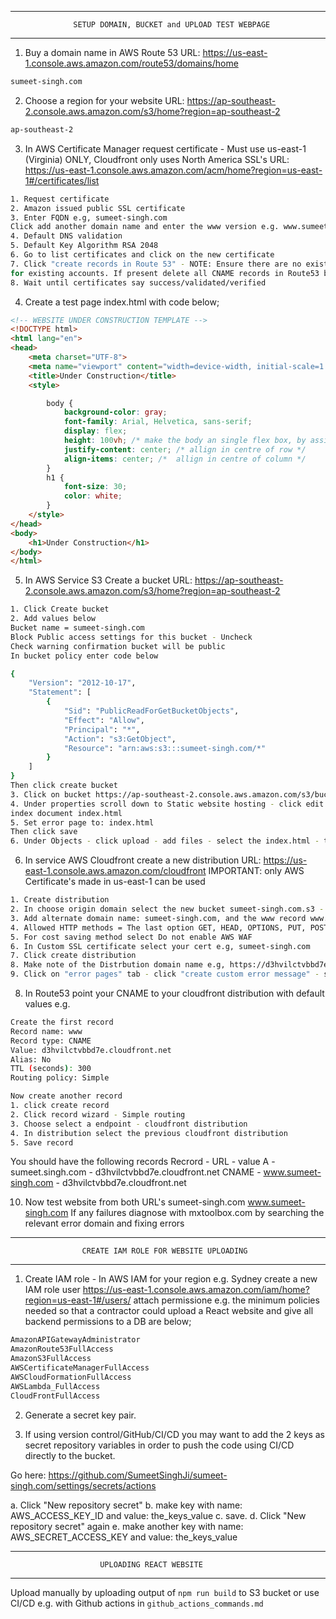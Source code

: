 ___________________________________________________________________________

                  SETUP DOMAIN, BUCKET and UPLOAD TEST WEBPAGE
___________________________________________________________________________

1. Buy a domain name in AWS Route 53
URL: https://us-east-1.console.aws.amazon.com/route53/domains/home
```bash
sumeet-singh.com
```

2. Choose a region for your website
URL: https://ap-southeast-2.console.aws.amazon.com/s3/home?region=ap-southeast-2  
```bash
ap-southeast-2
```

3. In AWS Certificate Manager request certificate - Must use us-east-1 (Virginia) ONLY, Cloudfront only uses North America SSL's
URL: https://us-east-1.console.aws.amazon.com/acm/home?region=us-east-1#/certificates/list
```bash
1. Request certificate
2. Amazon issued public SSL certificate
3. Enter FQDN e.g, sumeet-singh.com
Click add another domain name and enter the www version e.g. www.sumeet-singh.com
4. Default DNS validation
5. Default Key Algorithm RSA 2048
6. Go to list certificates and click on the new certificate
7. Click "create records in Route 53" - NOTE: Ensure there are no existing CNAME records in that domain
for existing accounts. If present delete all CNAME records in Route53 before clicking to add these new records
8. Wait until certificates say success/validated/verified
```

4. Create a test page index.html with code below;
```html
<!-- WEBSITE UNDER CONSTRUCTION TEMPLATE -->
<!DOCTYPE html>
<html lang="en">
<head>
    <meta charset="UTF-8">
    <meta name="viewport" content="width=device-width, initial-scale=1.0">
    <title>Under Construction</title>
    <style>

        body {
            background-color: gray;
            font-family: Arial, Helvetica, sans-serif;
            display: flex;
            height: 100vh; /* make the body an single flex box, by assigning it 100% of viewport */
            justify-content: center; /* allign in centre of row */
            align-items: center; /*  allign in centre of column */
        }
        h1 {
            font-size: 30;
            color: white;
        }
    </style>
</head>
<body>
    <h1>Under Construction</h1>
</body>
</html>

```

5. In AWS Service S3 Create a bucket
URL: https://ap-southeast-2.console.aws.amazon.com/s3/home?region=ap-southeast-2
```bash
1. Click Create bucket
2. Add values below
Bucket name = sumeet-singh.com
Block Public access settings for this bucket - Uncheck
Check warning confirmation bucket will be public
In bucket policy enter code below

{
    "Version": "2012-10-17",
    "Statement": [
        {
            "Sid": "PublicReadForGetBucketObjects",
            "Effect": "Allow",
            "Principal": "*",
            "Action": "s3:GetObject",
            "Resource": "arn:aws:s3:::sumeet-singh.com/*"
        }
    ]
}
Then click create bucket
3. Click on bucket https://ap-southeast-2.console.aws.amazon.com/s3/buckets/sumeet-singh.com?region=ap-southeast-2&bucketType=general&tab=objects 
4. Under properties scroll down to Static website hosting - click edit - enable
index document index.html
5. Set error page to: index.html
Then click save
6. Under Objects - click upload - add files - select the index.html - then click upload
```

6. In service AWS Cloudfront create a new distribution
URL: https://us-east-1.console.aws.amazon.com/cloudfront 
IMPORTANT: only AWS Certificate's made in us-east-1 can be used
```bash
1. Create distribution
2. In choose origin domain select the new bucket sumeet-singh.com.s3 - then click use website endpoint - then repeat until confirmed
3. Add alternate domain name: sumeet-singh.com, and the www record www.sumeet-singh.com
4. Allowed HTTP methods = The last option GET, HEAD, OPTIONS, PUT, POST, PATCH, DELETE - which will allow API usage
5. For cost saving method select Do not enable AWS WAF
6. In Custom SSL certificate select your cert e.g, sumeet-singh.com 
7. Click create distribution
8. Make note of the Distrbution domain name e.g, https://d3hvilctvbbd7e.cloudfront.net
9. Click on "error pages" tab - click "create custom error message" - set to 404 - set custom error - seto to 404 - set to /index.html
```

8. In Route53 point your CNAME to your cloudfront distribution with default values
e.g.
```bash
Create the first record 
Record name: www
Record type: CNAME
Value: d3hvilctvbbd7e.cloudfront.net
Alias: No
TTL (seconds): 300
Routing policy: Simple

Now create another record
1. click create record
2. Click record wizard - Simple routing
3. Choose select a endpoint - cloudfront distribution
4. In distribution select the previous cloudfront distribution
5. Save record
```
You should have the following records
Recrord - URL - value
A - sumeet.singh.com - d3hvilctvbbd7e.cloudfront.net
CNAME - www.sumeet-singh.com - d3hvilctvbbd7e.cloudfront.net

10. Now test website from both URL's
sumeet-singh.com
www.sumeet-singh.com
If any failures diagnose with mxtoolbox.com by searching the relevant error domain and fixing errors


___________________________________________________________________________

                    CREATE IAM ROLE FOR WEBSITE UPLOADING
___________________________________________________________________________


1. Create IAM role - In AWS IAM for your region e.g. Sydney create a new IAM role user
https://us-east-1.console.aws.amazon.com/iam/home?region=us-east-1#/users/
attach permissione e.g. the minimum policies needed so that a contractor could upload
a React website and give all backend permissions to a DB are below;
```bash
AmazonAPIGatewayAdministrator
AmazonRoute53FullAccess
AmazonS3FullAccess
AWSCertificateManagerFullAccess
AWSCloudFormationFullAccess
AWSLambda_FullAccess
CloudFrontFullAccess
```

2. Generate a secret key pair.

3. If using version control/GitHub/CI/CD you may want to add
the 2 keys as secret repository variables in order to push the code using CI/CD directly
to the bucket.

Go here: https://github.com/SumeetSinghJi/sumeet-singh.com/settings/secrets/actions

a. Click "New repository secret"
b. make key with name: AWS_ACCESS_KEY_ID and value: the_keys_value
c. save.
d. Click "New repository secret" again
e. make another key with name: AWS_SECRET_ACCESS_KEY and value: the_keys_value


___________________________________________________________________________

                        UPLOADING REACT WEBSITE
___________________________________________________________________________


Upload manually by uploading output of ```npm run build``` to S3 bucket
or use CI/CD e.g. with Github actions in ```github_actions_commands.md```